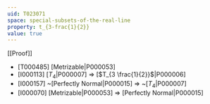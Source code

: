 ```yaml
---
uid: T023071
space: special-subsets-of-the-real-line
property: t_{3-frac{1}{2}}
value: true
---
```

[[Proof]]

* [T000485] [Metrizable|P000053]
* [I000113] [$T_4$|P000007] => [$T_{3 \frac{1}{2}}$|P000006]
* [I000157] ~[Perfectly Normal|P000015] => ~[$T_4$|P000007]
* [I000070] [Metrizable|P000053] => [Perfectly Normal|P000015]

